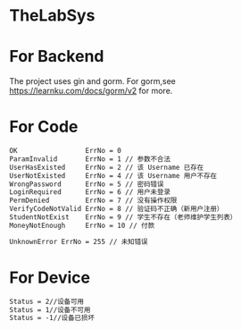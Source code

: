 # TheLabSys

# For Backend

The project uses gin and gorm.
For gorm,see https://learnku.com/docs/gorm/v2 for more.


# For Code

```txt
OK                 ErrNo = 0
ParamInvalid       ErrNo = 1 // 参数不合法
UserHasExisted     ErrNo = 2 // 该 Username 已存在
UserNotExisted     ErrNo = 4 // 该 Username 用户不存在
WrongPassword      ErrNo = 5 // 密码错误
LoginRequired      ErrNo = 6 // 用户未登录
PermDenied         ErrNo = 7 // 没有操作权限
VerifyCodeNotValid ErrNo = 8 // 验证码不正确（新用户注册）
StudentNotExist    ErrNo = 9 // 学生不存在（老师维护学生列表）
MoneyNotEnough     ErrNo = 10 // 付款

UnknownError ErrNo = 255 // 未知错误
```


# For Device

```txt
Status = 2//设备可用
Status = 1//设备不可用
Status = -1//设备已损坏
```
